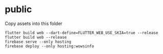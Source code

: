# public
Copy assets into this folder

~~~
flutter build web --dart-define=FLUTTER_WEB_USE_SKIA=true --release
flutter build web --release
firebase serve --only hosting
firebase deploy --only hosting:wowsinfo
~~~
